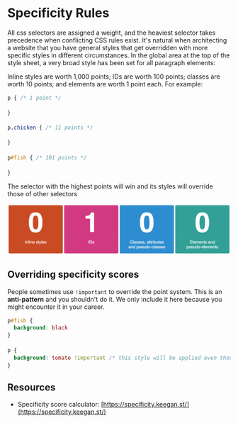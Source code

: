 # Specificity Rules

All css selectors are assigned a weight, and the heaviest selector takes precedence when conflicting CSS rules exist. It's natural when architecting a website that you have general styles that get overridden with more specific styles in different circumstances. In the global area at the top of the style sheet, a very broad style has been set for all paragraph elements:

Inline styles are worth 1,000 points; IDs are worth 100 points; classes are worth 10 points; and elements are worth 1 point each. For example:

```css
p { /* 1 point */

}

p.chicken { /* 11 points */

}

p#fish { /* 101 points */

}
```

The selector with the highest points will win and its styles will override those of other selectors

![](../../.gitbook/assets/specificity_score.png)

## Overriding specificity scores

People sometimes use `!important` to override the point system. This is an **anti-pattern** and you shouldn't do it. We only include it here because you might encounter it in your career.

```css
p#fish {
  background: black
}

p {
  background: tomato !important /* this style will be applied even though p#fish has a higher specificity score */
}
```

## Resources

* Specificity score calculator: [https://specificity.keegan.st/](https://specificity.keegan.st/)


